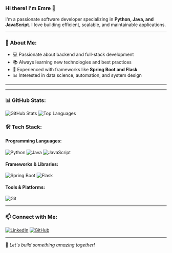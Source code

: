 ### Hi there! I'm Emre 👋

I'm a passionate software developer specializing in **Python, Java, and JavaScript**. I love building efficient, scalable, and maintainable applications.

---

### 🚀 About Me:
- 💻 Passionate about backend and full-stack development
- 📚 Always learning new technologies and best practices
- 🔧 Experienced with frameworks like **Spring Boot and Flask**
- 📊 Interested in data science, automation, and system design

---

---

### 📊 GitHub Stats:
![GitHub Stats](https://github-readme-stats.vercel.app/api?username=guralemre&show_icons=true&theme=dark)
![Top Languages](https://github-readme-stats.vercel.app/api/top-langs/?username=guralemre&layout=compact&theme=dark)

### 🛠 Tech Stack:
#### Programming Languages:
![Python](https://img.shields.io/badge/Python-3776AB?style=for-the-badge&logo=python&logoColor=white)
![Java](https://img.shields.io/badge/Java-007396?style=for-the-badge&logo=java&logoColor=white)
![JavaScript](https://img.shields.io/badge/JavaScript-F7DF1E?style=for-the-badge&logo=javascript&logoColor=black)

#### Frameworks & Libraries:
![Spring Boot](https://img.shields.io/badge/Spring_Boot-6DB33F?style=for-the-badge&logo=spring&logoColor=white)
![Flask](https://img.shields.io/badge/Flask-000000?style=for-the-badge&logo=flask&logoColor=white)


#### Tools & Platforms:
![Git](https://img.shields.io/badge/Git-F05032?style=for-the-badge&logo=git&logoColor=white)

---

### 📫 Connect with Me:
[![LinkedIn](https://img.shields.io/badge/LinkedIn-0A66C2?style=for-the-badge&logo=linkedin&logoColor=white)](https://www.linkedin.com/in/emregural)
[![GitHub](https://img.shields.io/badge/GitHub-181717?style=for-the-badge&logo=github&logoColor=white)](https://github.com/guralemre)



---

🚀 *Let's build something amazing together!*

